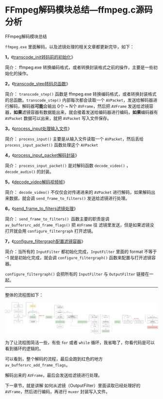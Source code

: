 # FFmpeg解码模块总结—ffmpeg.c源码分析

<div id="meta-description---">FFmpeg解码模块总结</div>

`ffmpeg.exe` 里面解码，以及滤镜处理的相关文章都更新完毕，如下：

**1，**《[transcode_init转码前的初始化](https://ffmpeg.xianwaizhiyin.net/ffmpeg/transcode_init.html)》

简介： ffmpeg.exe 转换编码格式，或者转换封装格式之前的操作，主要是一些初始化的操作。

**2，**《[transcode_step转码总函数](https://ffmpeg.xianwaizhiyin.net/ffmpeg/transcode_step.html)》

简介： `transcode_step()` 函数是 ffmpeg.exe 转换编码格式，或者转换封装格式的总函数。`transcode_step()` 内部每次都会读取一个 `AVPacket`，发送给解码器进行解码，解码器**可能**会输出 0个 ~ N个 `AVFrame`，然后把 `AVFrame` 发送给滤镜容器，**如果**滤镜容器有数据能出来，就会接着发送给编码器进行编码，**如果**编码器有 `AVPacket` 数据可以出来，就把 `AVPacket` 写入文件保存。

**3，**《[process_input处理输入文件](https://ffmpeg.xianwaizhiyin.net/ffmpeg/process_input.html)》

简介： `process_input()` 主要是从输入文件读取一个 `AVPacket`，然后丢给 `process_input_packet()` 函数处理这个 `AVPacket`

**4，**《[process_input_packet解码封装](https://ffmpeg.xianwaizhiyin.net/ffmpeg/process_input_packet.html)》

简介： `process_input_packet()` 是对解码函数 `decode_video()` ，`decode_audio()` 的封装。

**5，**《[decode_video解码视频帧](https://ffmpeg.xianwaizhiyin.net/ffmpeg/decode_video.html)》

简介： `decode_video()` 不仅仅会对传递进来的 `AVPacket` 进行解码，如果解码出来数据，就会调 `send_frame_to_filters()` 发送给滤镜进行处理。

**6，**《[send_frame_to_filters滤镜处理](https://ffmpeg.xianwaizhiyin.net/ffmpeg/send_frame_to_filter.html)》

简介： `send_frame_to_filters() `函数主要的职责是调 `av_buffersrc_add_frame_flags()` 把 `AVFrame` 往 滤镜里发送，但是如果滤镜没打开就会用 `configure_filtergraph` 打开滤镜。

**7，**《[configure_filtergraph配置滤镜容器](https://ffmpeg.xianwaizhiyin.net/ffmpeg/configure_filtergraph.html)》

简介：当所有的 `InputFilter` 都初始化完成，`InputFilter` 里面的 format 不等于 -1 就是初始化完成，就会调 `configure_filtergraph()` 函数来配置与打开滤镜容器。

`configure_filtergraph()` 会把所有的 `InputFilter` 与 `OutputFilter` 链接在一起。

---

整体的流程图如下：

![1-1](decode_summary\1-1.jpg)

为了让流程图简洁一些，有些 `for` 或者 `while` 循环，我省略了，你看代码是可以看到循环的逻辑的。

可以看到，整个解码的流程，最后会跑到红色的地方 `av_buffersrc_add_frame_flags`。

解码出来的 `AVFrame`，最后会发送给滤镜进行处理。

下一章节，就是讲解 如何从滤镜（OutputFilter）里面读取已经处理好的 `AVFrame`，然后进行编码，再进行 `muxer` 封装写入文件。
